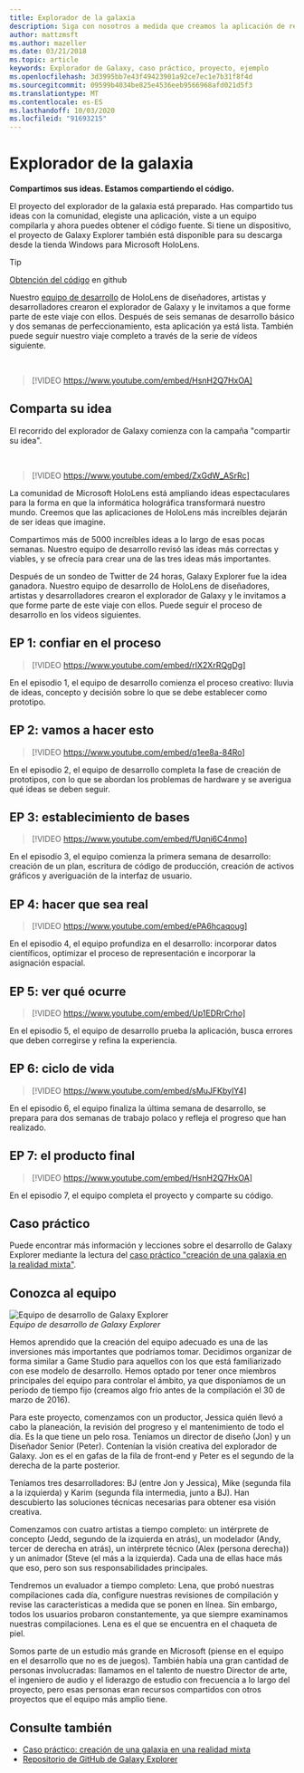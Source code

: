```yaml
---
title: Explorador de la galaxia
description: Siga con nosotros a medida que creamos la aplicación de realidad mixta Galaxy Explorer, el ganador de la campaña compartir su idea.
author: mattzmsft
ms.author: mazeller
ms.date: 03/21/2018
ms.topic: article
keywords: Explorador de Galaxy, caso práctico, proyecto, ejemplo
ms.openlocfilehash: 3d3995bb7e43f49423901a92ce7ec1e7b31f8f4d
ms.sourcegitcommit: 09599b4034be825e4536eeb9566968afd021d5f3
ms.translationtype: MT
ms.contentlocale: es-ES
ms.lasthandoff: 10/03/2020
ms.locfileid: "91693215"
---
```

# <a name="galaxy-explorer"></a>Explorador de la galaxia

**Compartimos sus ideas. Estamos compartiendo el código.**

El proyecto del explorador de la galaxia está preparado. Has compartido tus ideas con la comunidad, elegiste una aplicación, viste a un equipo compilarla y ahora puedes obtener el código fuente. Si tiene un dispositivo, el proyecto de Galaxy Explorer también está disponible para su descarga desde la tienda Windows para Microsoft HoloLens.
>[!TIP]
>[Obtención del código](https://github.com/Microsoft/GalaxyExplorer) en github

Nuestro [equipo de desarrollo](galaxy-explorer.md#meet-the-team) de HoloLens de diseñadores, artistas y desarrolladores crearon el explorador de Galaxy y le invitamos a que forme parte de este viaje con ellos. Después de seis semanas de desarrollo básico y dos semanas de perfeccionamiento, esta aplicación ya está lista. También puede seguir nuestro viaje completo a través de la serie de vídeos siguiente.

<br>

>[!VIDEO https://www.youtube.com/embed/HsnH2Q7HxOA]

## <a name="share-your-idea"></a>Comparta su idea

El recorrido del explorador de Galaxy comienza con la campaña "compartir su idea".

<br>

>[!VIDEO https://www.youtube.com/embed/ZxGdW_ASrRc]

La comunidad de Microsoft HoloLens está ampliando ideas espectaculares para la forma en que la informática holográfica transformará nuestro mundo. Creemos que las aplicaciones de HoloLens más increíbles dejarán de ser ideas que imagine.

Compartimos más de 5000 increíbles ideas a lo largo de esas pocas semanas. Nuestro equipo de desarrollo revisó las ideas más correctas y viables, y se ofrecía para crear una de las tres ideas más importantes.

Después de un sondeo de Twitter de 24 horas, Galaxy Explorer fue la idea ganadora. Nuestro equipo de desarrollo de HoloLens de diseñadores, artistas y desarrolladores crearon el explorador de Galaxy y le invitamos a que forme parte de este viaje con ellos. Puede seguir el proceso de desarrollo en los vídeos siguientes.

## <a name="ep-1-trust-the-process"></a>EP 1: confiar en el proceso

>[!VIDEO https://www.youtube.com/embed/rIX2XrRQgDg]

En el episodio 1, el equipo de desarrollo comienza el proceso creativo: lluvia de ideas, concepto y decisión sobre lo que se debe establecer como prototipo.

## <a name="ep-2-lets-do-this"></a>EP 2: vamos a hacer esto

>[!VIDEO https://www.youtube.com/embed/q1ee8a-84Ro]

En el episodio 2, el equipo de desarrollo completa la fase de creación de prototipos, con lo que se abordan los problemas de hardware y se averigua qué ideas se deben seguir.

## <a name="ep-3-laying-foundations"></a>EP 3: establecimiento de bases

>[!VIDEO https://www.youtube.com/embed/fUqni6C4nmo]

En el episodio 3, el equipo comienza la primera semana de desarrollo: creación de un plan, escritura de código de producción, creación de activos gráficos y averiguación de la interfaz de usuario.

## <a name="ep-4-make-it-real"></a>EP 4: hacer que sea real

>[!VIDEO https://www.youtube.com/embed/ePA6hcaqoug]

En el episodio 4, el equipo profundiza en el desarrollo: incorporar datos científicos, optimizar el proceso de representación e incorporar la asignación espacial.

## <a name="ep-5-see-what-happens"></a>EP 5: ver qué ocurre

>[!VIDEO https://www.youtube.com/embed/Up1EDRrCrho]

En el episodio 5, el equipo de desarrollo prueba la aplicación, busca errores que deben corregirse y refina la experiencia.

## <a name="ep-6-coming-to-life"></a>EP 6: ciclo de vida

>[!VIDEO https://www.youtube.com/embed/sMuJFKbylY4]

En el episodio 6, el equipo finaliza la última semana de desarrollo, se prepara para dos semanas de trabajo polaco y refleja el progreso que han realizado.

## <a name="ep-7-the-final-product"></a>EP 7: el producto final

>[!VIDEO https://www.youtube.com/embed/HsnH2Q7HxOA]

En el episodio 7, el equipo completa el proyecto y comparte su código.

## <a name="case-study"></a>Caso práctico

Puede encontrar más información y lecciones sobre el desarrollo de Galaxy Explorer mediante la lectura del [caso práctico "creación de una galaxia en la realidad mixta"](../../out-of-scope/case-study-creating-a-galaxy-in-mixed-reality.md).

## <a name="meet-the-team"></a>Conozca al equipo

![Equipo de desarrollo de Galaxy Explorer](images/syiteampic.jpg)<br>
*Equipo de desarrollo de Galaxy Explorer*

Hemos aprendido que la creación del equipo adecuado es una de las inversiones más importantes que podríamos tomar. Decidimos organizar de forma similar a Game Studio para aquellos con los que está familiarizado con ese modelo de desarrollo. Hemos optado por tener once miembros principales del equipo para controlar el ámbito, ya que disponíamos de un período de tiempo fijo (creamos algo frío antes de la compilación el 30 de marzo de 2016).

Para este proyecto, comenzamos con un productor, Jessica quién llevó a cabo la planeación, la revisión del progreso y el mantenimiento de todo el día. Es la que tiene un pelo rosa. Teníamos un director de diseño (Jon) y un Diseñador Senior (Peter). Contenían la visión creativa del explorador de Galaxy. Jon es el en gafas de la fila de front-end y Peter es el segundo de la derecha de la parte posterior.

Teníamos tres desarrolladores: BJ (entre Jon y Jessica), Mike (segunda fila a la izquierda) y Karim (segunda fila intermedia, junto a BJ). Han descubierto las soluciones técnicas necesarias para obtener esa visión creativa.

Comenzamos con cuatro artistas a tiempo completo: un intérprete de concepto (Jedd, segundo de la izquierda en atrás), un modelador (Andy, tercer de derecha en atrás), un intérprete técnico (Alex (persona derecha)) y un animador (Steve (el más a la izquierda). Cada una de ellas hace más que eso, pero son sus responsabilidades principales.

Tendremos un evaluador a tiempo completo: Lena, que probó nuestras compilaciones cada día, configure nuestras revisiones de compilación y revise las características a medida que se ponen en línea. Sin embargo, todos los usuarios probaron constantemente, ya que siempre examinamos nuestras compilaciones. Lena es el que se encuentra en el chaqueta de piel.

Somos parte de un estudio más grande en Microsoft (piense en el equipo en el desarrollo que no es de juegos). También había una gran cantidad de personas involucradas: llamamos en el talento de nuestro Director de arte, el ingeniero de audio y el liderazgo de estudio con frecuencia a lo largo del proyecto, pero esas personas eran recursos compartidos con otros proyectos que el equipo más amplio tiene.

## <a name="see-also"></a>Consulte también
* [Caso práctico: creación de una galaxia en una realidad mixta](../../out-of-scope/case-study-creating-a-galaxy-in-mixed-reality.md)
* [Repositorio de GitHub de Galaxy Explorer](https://github.com/Microsoft/GalaxyExplorer)
